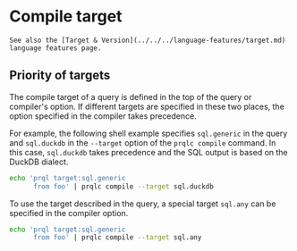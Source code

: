 # Compile target

```admonish note
See also the [Target & Version](../../../language-features/target.md) language features page.
```

## Priority of targets

The compile target of a query is defined in the top of the query or compiler's option.
If different targets are specified in these two places, the option specified in the compiler takes precedence.

For example, the following shell example specifies `sql.generic` in the query and `sql.duckdb` in the `--target` option of the `prqlc compile` command.
In this case, `sql.duckdb` takes precedence and the SQL output is based on the DuckDB dialect.

```sh
echo 'prql target:sql.generic
      from foo' | prqlc compile --target sql.duckdb
```

To use the target described in the query, a special target `sql.any` can be specified in the compiler option.

```sh
echo 'prql target:sql.generic
      from foo' | prqlc compile --target sql.any
```
